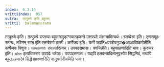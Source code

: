 ```yaml
---
index:  6.3.14
vrittiindex:  957
sutra:  तत्पुरुषे कृति बहुलम्
vritti:  balamanorama 
---
```


तत्पुरुषे कृति। तत्पुरुषे सप्तम्या बहुलमलुक्?स्यात्कृदन्ते उत्तरपदे संज्ञायामित्यर्थः। स्तम्बेरम इति। तृणसमूहः स्तम्बः, तस्मिन् रमत इति स्तम्बेरमो हस्ती। कर्णेजप इति। कर्णे जपति=परदोषमुपां�आआविष्करोतीति कर्णेजपः पिशुनः। `स्तम्बकर्णयो रमिजपो`रित्यच्। उपपदसमासः। क्वचिन्नेति। बहुवग्रहणादिति भावः। कुरुचर इति। `चरेष्टः` इत्यधिकरण उपपदेः चरेष्टः। उपपदसमासः। यद्यपि हलदन्तादित्यनुवृत्त्यैव सिद्धमिदं, तथापि बहुलग्रहणादेव सिद्धे `हलदन्ता`दिति नानुवर्त्तनीयमिति भावः। 

